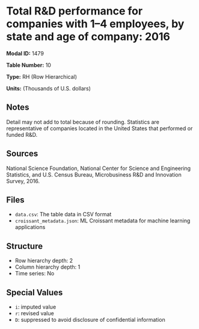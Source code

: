 # Total R&D performance for companies with 1&#8211;4 employees, by state and age of company: 2016

**Modal ID:** 1479

**Table Number:** 10

**Type:** RH (Row Hierarchical)

**Units:** (Thousands of U.S. dollars)

## Notes

Detail may not add to total because of rounding. Statistics are representative of companies located in the United States that performed or funded R&D.

## Sources

National Science Foundation, National Center for Science and Engineering Statistics, and U.S. Census Bureau, Microbusiness R&D and Innovation Survey, 2016.

## Files

- `data.csv`: The table data in CSV format
- `croissant_metadata.json`: ML Croissant metadata for machine learning applications

## Structure

- Row hierarchy depth: 2
- Column hierarchy depth: 1
- Time series: No

## Special Values

- `i`: imputed value
- `r`: revised value
- `D`: suppressed to avoid disclosure of confidential information
